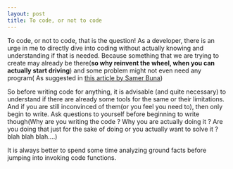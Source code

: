 ```yaml
---
layout: post
title: To code, or not to code
---
```



To code, or not to code, that is the question! As a developer, there is an urge in me to directly dive into coding without actually knowing and understanding if that is needed. Because something that we are trying to create may already be there(**so why reinvent the wheel, when you can actually start driving**) and some problem might not even need any program( As suggested in [this article by Samer Buna](https://medium.com/@samerbuna/software-engineering-is-different-from-programming-b108c135af26))

So before writing code for anything, it is advisable (and quite necessary) to understand if there are already some tools for the same or their limitations. And if you are still inconvinced of them(or you feel you need to), then only begin to write. Ask questions to yourself before beginning to write though(Why are you writing the code ? Why you are actually doing it ? Are you doing that just for the sake of doing or you actually want to solve it ? blah blah blah....)

It is always better to spend some time analyzing ground facts before jumping into invoking code functions.